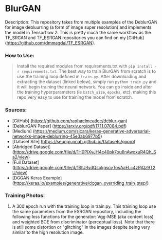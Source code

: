 # BlurGAN

Description: This repository takes from multiple examples of the DeblurGAN for image  debluurring (a form of image super resolution) and implements the model in Tensorflow 2. This is  pretty much the same workflow as the TF_SRGAN and TF_ESRGAN repositories you can find on my [GitHub] (https://github.com/dmmagdal/TF_ESRGAN).

### How to Use:

 > Install the required modules from requirements.txt with `pip install -r requirements.txt`. The best way to train BlurGAN from scratch is to use the training loop defined in `train.py`. After downloading and extracting the dataset (linked below), simply run `python train.py` and it will begin training the neural network. You can go inside and alter the training hyperparameters (ie `batch_size`, `epochs`, etc), making this repo very easy to use for training the model from scratch.


### Sources:

 - [GitHub] (https://github.com/raphaelmeudec/deblur-gan)
 - [DeblurGAN Paper] (https://arxiv.org/pdf/1711.07064.pdf)
 - [Medium] (https://medium.com/sicara/keras-generative-adversarial-networks-image-deblurring-45e3ab6977b5)
 - [Dataset Site] (https://seungjunnah.github.io/Datasets/gopro)
 - [Abridged Dataset] (https://drive.google.com/file/d/1H0PIXvJH4c40pk7ou6nAwoxuR4Qh_Sa2/view)
 - [Full Dataset] (https://drive.google.com/file/d/1SlURvdQsokgsoyTosAaELc4zRjQz9T2U/view)
 - [DGGAN Keras Example] (https://keras.io/examples/generative/dcgan_overriding_train_step/)


### Training Photos:

1) A 300 epoch run with the training loop in train.py. This training loop use the same parameters from the ESRGAN repository, including the following loss functions for the generator: Vgg-MSE (aka content loss) and weighted BCE from discriminator (perceptual loss). Note that there is still some distortion or "glitching" in the images despite being very similar to the high resolution image. 